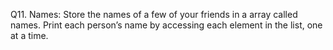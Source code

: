 Q11. Names: Store the names of a few of your friends in a array called names. Print each person’s name by accessing each element in the list, one at a time.